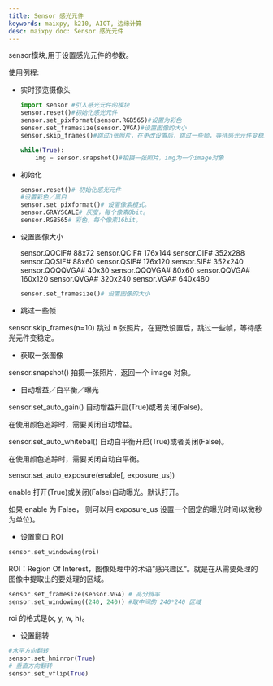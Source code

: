 ```yaml
---
title: Sensor 感光元件
keywords: maixpy, k210, AIOT, 边缘计算
desc: maixpy doc: Sensor 感光元件
---
```



sensor模块,用于设置感光元件的参数。

使用例程:

- 实时预览摄像头

    ```python
    import sensor #引入感光元件的模块
    sensor.reset()#初始化感光元件
    sensor.set_pixformat(sensor.RGB565)#设置为彩色
    sensor.set_framesize(sensor.QVGA)#设置图像的大小
    sensor.skip_frames()#跳过n张照片，在更改设置后，跳过一些帧，等待感光元件变稳定。

    while(True):
        img = sensor.snapshot()#拍摄一张照片，img为一个image对象
    ```

- 初始化

    ```python
    sensor.reset()# 初始化感光元件
    #设置彩色／黑白
    sensor.set_pixformat()# 设置像素模式。
    sensor.GRAYSCALE# 灰度，每个像素8bit。
    sensor.RGB565# 彩色，每个像素16bit。
    ```

- 设置图像大小


    sensor.QQCIF# 88x72
    sensor.QCIF# 176x144
    sensor.CIF# 352x288
    sensor.QQSIF# 88x60
    sensor.QSIF# 176x120
    sensor.SIF# 352x240
    sensor.QQQQVGA# 40x30
    sensor.QQQVGA# 80x60
    sensor.QQVGA# 160x120
    sensor.QVGA# 320x240
    sensor.VGA# 640x480

    ```python
    sensor.set_framesize()# 设置图像的大小
    ```

- 跳过一些帧

sensor.skip_frames(n=10) 跳过 n 张照片，在更改设置后，跳过一些帧，等待感光元件变稳定。

- 获取一张图像

sensor.snapshot() 拍摄一张照片，返回一个 image 对象。

- 自动增益／白平衡／曝光

sensor.set_auto_gain() 自动增益开启(True)或者关闭(False)。

在使用颜色追踪时，需要关闭自动增益。

sensor.set_auto_whitebal() 自动白平衡开启(True)或者关闭(False)。

在使用颜色追踪时，需要关闭自动白平衡。

sensor.set_auto_exposure(enable[\, exposure_us])

enable 打开(True)或关闭(False)自动曝光。默认打开。

如果 enable 为 False， 则可以用 exposure_us 设置一个固定的曝光时间(以微秒为单位)。

- 设置窗口 ROI

```python
sensor.set_windowing(roi)
```

ROI：Region Of Interest，图像处理中的术语”感兴趣区“。就是在从需要处理的图像中提取出的要处理的区域。

```python
sensor.set_framesize(sensor.VGA) # 高分辨率
sensor.set_windowing((240, 240)) #取中间的 240*240 区域
```

roi 的格式是(x, y, w, h)。


- 设置翻转

```python
#水平方向翻转
sensor.set_hmirror(True)
# 垂直方向翻转
sensor.set_vflip(True)
```
